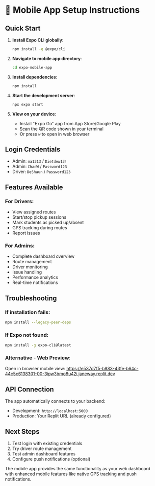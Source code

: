# 📱 Mobile App Setup Instructions

## Quick Start

1. **Install Expo CLI globally**:
   ```bash
   npm install -g @expo/cli
   ```

2. **Navigate to mobile app directory**:
   ```bash
   cd expo-mobile-app
   ```

3. **Install dependencies**:
   ```bash
   npm install
   ```

4. **Start the development server**:
   ```bash
   npx expo start
   ```

5. **View on your device**:
   - Install "Expo Go" app from App Store/Google Play
   - Scan the QR code shown in your terminal
   - Or press `w` to open in web browser

## Login Credentials
- Admin: `ma1313` / `Dietdew13!`
- Admin: `ChadW` / `Password123`
- Driver: `DeShaun` / `Password123`

## Features Available

### For Drivers:
- View assigned routes
- Start/stop pickup sessions
- Mark students as picked up/absent
- GPS tracking during routes
- Report issues

### For Admins:
- Complete dashboard overview
- Route management
- Driver monitoring
- Issue handling
- Performance analytics
- Real-time notifications

## Troubleshooting

### If installation fails:
```bash
npm install --legacy-peer-deps
```

### If Expo not found:
```bash
npm install -g expo-cli@latest
```

### Alternative - Web Preview:
Open in browser mobile view:
https://e537d7f5-b883-43fe-b64c-44c5c6138301-00-3ipw3bmo8u42i.janeway.replit.dev

## API Connection
The app automatically connects to your backend:
- Development: `http://localhost:5000`
- Production: Your Replit URL (already configured)

## Next Steps
1. Test login with existing credentials
2. Try driver route management
3. Test admin dashboard features
4. Configure push notifications (optional)

The mobile app provides the same functionality as your web dashboard with enhanced mobile features like native GPS tracking and push notifications.